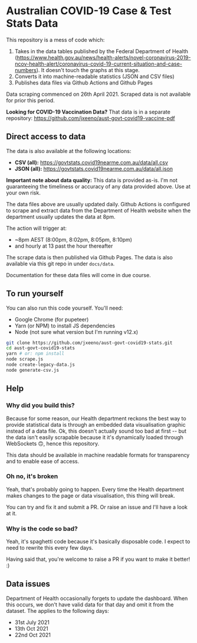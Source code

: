 # Australian COVID-19 Case & Test Stats Data

This repository is a mess of code which:

1. Takes in the data tables published by the Federal Department of Health (https://www.health.gov.au/news/health-alerts/novel-coronavirus-2019-ncov-health-alert/coronavirus-covid-19-current-situation-and-case-numbers).  It doesn't touch the graphs at this stage.
2. Converts it into machine-readable statistics (JSON and CSV files)
3. Publishes data files via Github Actions and Github Pages

Data scraping commenced on 26th April 2021.  Scraped data is not available for prior this period.

**Looking for COVID-19 Vaccination Data?** That data is in a separate repository: https://github.com/jxeeno/aust-govt-covid19-vaccine-pdf

## Direct access to data

The data is also available at the following locations:

* **CSV (all):** https://govtstats.covid19nearme.com.au/data/all.csv
* **JSON (all):** https://govtstats.covid19nearme.com.au/data/all.json

**Important note about data quality:**  This data is provided as-is. I'm not guaranteeing the timeliness or accuracy of any data provided above.  Use at your own risk.

The data files above are usually updated daily.  Github Actions is configured to scrape and extract data from the Department of Health website when the department usually updates the data at 8pm.

The action will trigger at:
* ~8pm AEST (8:00pm, 8:02pm, 8:05pm, 8:10pm)
* and hourly at 13 past the hour thereafter

The scrape data is then published via Github Pages.  The data is also available via this git repo in under `docs/data`.

Documentation for these data files will come in due course.

## To run yourself

You can also run this code yourself.  You'll need:

* Google Chrome (for pupeteer)
* Yarn (or NPM) to install JS dependencies
* Node (not sure what version but I'm running v12.x)

```bash
git clone https://github.com/jxeeno/aust-govt-covid19-stats.git
cd aust-govt-covid19-stats
yarn # or: npm install
node scrape.js
node create-legacy-data.js
node generate-csv.js
```

## Help

### Why did you build this?

Because for some reason, our Health department reckons the best way to provide statistical data is through an embedded data visualisation graphic instead of a data file.  Ok, this doesn't actually sound too bad at first -- but the data isn't easily scrapable because it it's dynamically loaded through WebSockets 🙃, hence this repository.

This data should be available in machine readable formats for transparency and to enable ease of access.

### Oh no, it's broken

Yeah, that's probably going to happen.  Every time the Health department makes changes to the page or data visualisation, this thing will break.

You can try and fix it and submit a PR.  Or raise an issue and I'll have a look at it.

### Why is the code so bad?

Yeah, it's spaghetti code because it's basically disposable code. I expect to need to rewrite this every few days.

Having said that, you're welcome to raise a PR if you want to make it better! :)

## Data issues

Department of Health occasionally forgets to update the dashboard.  When this occurs, we don't have valid data for that day and omit it from the dataset.  The applies to the following days:

* 31st July 2021
* 13th Oct 2021
* 22nd Oct 2021
